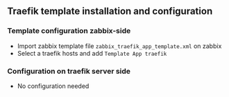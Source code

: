 ## Traefik template installation and configuration

### Template configuration zabbix-side
* Import zabbix template file `zabbix_traefik_app_template.xml` on zabbix
* Select a traefik hosts and add `Template App traefik`

### Configuration on traefik server side
* No configuration needed
